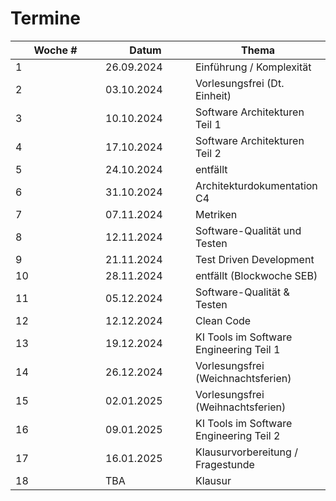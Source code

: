 # Termine

<table><thead><tr><th width="128">Woche #</th><th width="128">Datum</th><th>Thema</th></tr></thead><tbody><tr><td>1</td><td>26.09.2024</td><td>Einführung / Komplexität</td></tr><tr><td>2</td><td>03.10.2024</td><td>Vorlesungsfrei (Dt. Einheit)</td></tr><tr><td>3</td><td>10.10.2024</td><td>Software Architekturen Teil 1</td></tr><tr><td>4</td><td>17.10.2024</td><td>Software Architekturen Teil 2</td></tr><tr><td>5</td><td>24.10.2024</td><td>entfällt</td></tr><tr><td>6</td><td>31.10.2024</td><td>Architekturdokumentation C4</td></tr><tr><td>7</td><td>07.11.2024</td><td>Metriken</td></tr><tr><td>8</td><td>12.11.2024</td><td>Software-Qualität und Testen</td></tr><tr><td>9</td><td>21.11.2024</td><td>Test Driven Development</td></tr><tr><td>10</td><td>28.11.2024</td><td>entfällt (Blockwoche SEB)</td></tr><tr><td>11</td><td>05.12.2024</td><td>Software-Qualität &#x26; Testen</td></tr><tr><td>12</td><td>12.12.2024</td><td>Clean Code</td></tr><tr><td>13</td><td>19.12.2024</td><td>KI Tools im Software Engineering Teil 1</td></tr><tr><td>14</td><td>26.12.2024</td><td>Vorlesungsfrei (Weichnachtsferien)</td></tr><tr><td>15</td><td>02.01.2025</td><td>Vorlesungsfrei (Weihnachtsferien)</td></tr><tr><td>16</td><td>09.01.2025</td><td>KI Tools im Software Engineering Teil 2</td></tr><tr><td>17</td><td>16.01.2025</td><td>Klausurvorbereitung / Fragestunde</td></tr><tr><td>18</td><td>TBA</td><td>Klausur</td></tr></tbody></table>
